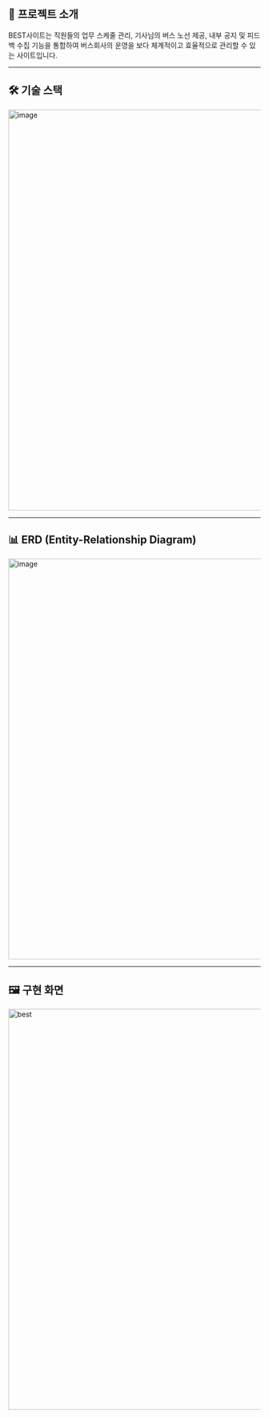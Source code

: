 ## 🚀 프로젝트 소개

BEST사이트는 직원들의 업무 스케줄 관리, 기사님의 버스 노선 제공, 내부 공지 및 피드백 수집 기능을 통합하여 버스회사의 운영을 보다 체계적이고 효율적으로 관리할 수 있는 사이트입니다.

---

## 🛠️ 기술 스택

<img src="https://github.com/user-attachments/assets/a972a677-1913-4068-8f15-c8176885c7211" alt="image" width="800">


---
## 📊 ERD (Entity-Relationship Diagram)

<img src="https://github.com/user-attachments/assets/c133a521-e7f7-478d-b023-251b4059f618" alt="image" width="800">


---

## 🖼️ 구현 화면

<img src="https://github.com/user-attachments/assets/6f6f16b0-dbdc-41ec-8339-4ab10cef553d" alt="best" width="800">

<!--
## 📂 프로젝트 상세 정보

프로젝트에 대한 자세한 내용은 아래 링크에서 확인하세요:  
👉 [포트폴리오 확인하기](https://www.canva.com/design/DAGckKYPaIU/U0aZ60MlHmluXfoyXsDBfQ/edit)
-->
